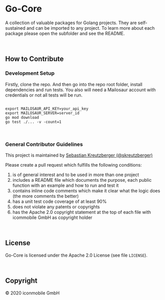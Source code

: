 # Go-Core

A collection of valuable packages for Golang projects. They are self-sustained and can be imported to any project.
To learn more about each package please open the subfolder and see the README.



<br>

## How to Contribute

### Development Setup

Firstly, clone the repo. And then go into the repo root folder, install dependencies and run tests. 
You also will need a Mailosaur account with credentials or not all tests will be run.

```shell

export MAILOSAUR_API_KEY=your_api_key
export MAILOSAUR_SERVER=server_id
go mod download
go test ./... -v -count=1

```

<br>

### General Contributor Guidelines

This project is maintained by [Sebastian Kreutzberger (@skreutzberger)](https://github.com/skreutzberger)

Please create a pull request which fulfills the following conditions:

1. is of general interest and to be used in more than one project
2. includes a README file which documents the purpose, each public function with an example and how to run and test it
2. contains inline code comments which make it clear what the logic does (the more comments the better)
3. has a unit test code coverage of at least 90%
4. does not violate any patents or copyrights
5. has the Apache 2.0 copyright statement at the top of each file with icommobile GmbH as copyright holder

<br>


## License
Go-Core is licensed under the Apache 2.0 License (see file `LICENSE`).

<br>

## Copyright
© 2020 iconmobile GmbH
